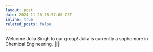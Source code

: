 ```yaml
---
layout: post
date: 2024-11-20 15:57:00-CST
inline: true
related_posts: false
---
```


Welcome Julia Singh to our group! Julia is currently a sophomore in Chemical Engineering. 👋👋